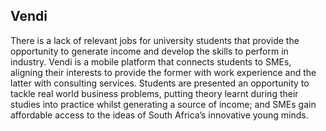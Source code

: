 ## Vendi
There is a lack of relevant jobs for university students that provide the opportunity to generate income and develop the skills to perform in industry. Vendi is a mobile platform that connects students to SMEs, aligning their interests to provide the former with work experience and the latter with consulting services. Students are presented an opportunity to tackle real world business problems, putting theory learnt during their studies into practice whilst generating a source of income; and SMEs gain affordable access to the ideas of South Africa’s innovative young minds. 
